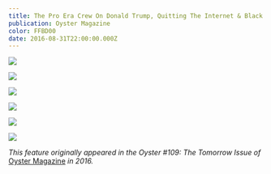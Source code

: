 ```yaml
---
title: The Pro Era Crew On Donald Trump, Quitting The Internet & Black Identity
publication: Oyster Magazine
color: FFBD00
date: 2016-08-31T22:00:00.000Z
---
```

![](/uploads/oyster_pro_era_interview1.jpg)

![](/uploads/oyster_pro_era_interview2.jpg)

![](/uploads/oyster_pro_era_interview3.jpg)

![](/uploads/oyster_pro_era_interview4.jpg)

![](/uploads/oyster_pro_era_interview5.jpg)

![](/uploads/oyster_pro_era_interview6.jpg)

<centre> *This feature originally appeared in the Oyster #109: The Tomorrow Issue of* [Oyster Magazine](http://www.oystermag.com/2016/11/the-pro-era-crew-on-donald-trump-quitting-the-internet-black-identity-for-oyster-109/) *in 2016.* </centre>